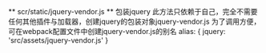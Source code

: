 ** scr/static/jquery-vendor.js **
包装jquery
此方法只依赖于自己，完全不需要任何其他插件与加载器，创建jquery的包装对象jquery-vendor.js
为了调用方便，可在webpack配置文件中创建jquery-vendor.js的别名
  alias: {
      jquery: 'src/assets/jquery-vendor.js'
  }   
